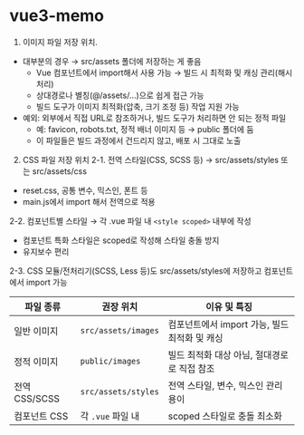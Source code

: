 ﻿# vue3-memo

1. 이미지 파일 저장 위치.

- 대부분의 경우 → src/assets 폴더에 저장하는 게 좋음
  - Vue 컴포넌트에서 import해서 사용 가능 → 빌드 시 최적화 및 캐싱 관리(해시 처리)
  - 상대경로나 별칭(@/assets/...)으로 쉽게 접근 가능
  - 빌드 도구가 이미지 최적화(압축, 크기 조정 등) 작업 지원 가능
- 예외: 외부에서 직접 URL로 참조하거나, 빌드 도구가 처리하면 안 되는 정적 파일
  - 예: favicon, robots.txt, 정적 배너 이미지 등 → public 폴더에 둠
  - 이 파일들은 빌드 과정에서 건드리지 않고, 배포 시 그대로 노출

2. CSS 파일 저장 위치
   2-1. 전역 스타일(CSS, SCSS 등) → src/assets/styles 또는 src/assets/css

- reset.css, 공통 변수, 믹스인, 폰트 등
- main.js에서 import 해서 전역으로 적용

2-2. 컴포넌트별 스타일 → 각 .vue 파일 내 `<style scoped>` 내부에 작성

- 컴포넌트 특화 스타일은 scoped로 작성해 스타일 충돌 방지
- 유지보수 편리

2-3. CSS 모듈/전처리기(SCSS, Less 등)도 src/assets/styles에 저장하고 컴포넌트에서 import 가능

| 파일 종류     | 권장 위치           | 이유 및 특징                                  |
| ------------- | ------------------- | --------------------------------------------- |
| 일반 이미지   | `src/assets/images` | 컴포넌트에서 import 가능, 빌드 최적화 및 캐싱 |
| 정적 이미지   | `public/images`     | 빌드 최적화 대상 아님, 절대경로로 직접 참조   |
| 전역 CSS/SCSS | `src/assets/styles` | 전역 스타일, 변수, 믹스인 관리 용이           |
| 컴포넌트 CSS  | 각 `.vue` 파일 내   | scoped 스타일로 충돌 최소화                   |

